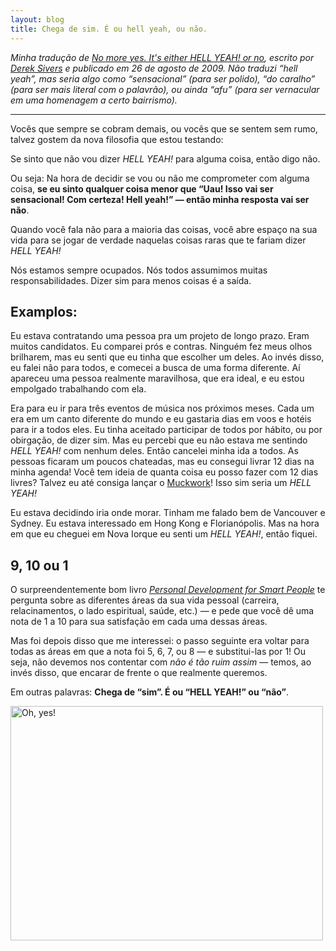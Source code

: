 ```yaml
---
layout: blog
title: Chega de sim. É ou hell yeah, ou não.
---
```


_Minha tradução de [No more yes. It's either HELL YEAH! or no](https://sivers.org/hellyeah), escrito por [Derek Sivers](https://sivers.org) e publicado em 26 de agosto de 2009. Não traduzi “hell yeah”, mas seria algo como “sensacional” (para ser polido), “do caralho” (para ser mais literal com o palavrão), ou ainda “afu” (para ser vernacular em uma homenagem a certo bairrismo)._

* * *

Vocês que sempre se cobram demais, ou vocês que se sentem sem rumo, talvez gostem da nova filosofia que estou testando:

Se sinto que não vou dizer _HELL YEAH!_ para alguma coisa, então digo não.

Ou seja: Na hora de decidir se vou ou não me comprometer com alguma coisa, **se eu sinto qualquer coisa menor que “Uau! Isso vai ser sensacional! Com certeza! Hell yeah!” — então minha resposta vai ser não**.

Quando você fala não para a maioria das coisas, você abre espaço na sua vida para se jogar de verdade naquelas coisas raras que te fariam dizer _HELL YEAH!_

Nós estamos sempre ocupados. Nós todos assumimos muitas responsabilidades. Dizer sim para menos coisas é a saída.

## Examplos:

Eu estava contratando uma pessoa pra um projeto de longo prazo. Eram muitos candidatos. Eu comparei prós e contras. Ninguém fez meus olhos brilharem, mas eu senti que eu tinha que escolher um deles. Ao invés disso, eu falei não para todos, e comecei a busca de uma forma diferente. Aí apareceu uma pessoa realmente maravilhosa, que era ideal, e eu estou empolgado trabalhando com ela.

Era para eu ir para três eventos de música nos próximos meses. Cada um era em um canto diferente do mundo e eu gastaria dias em voos e hotéis para ir a todos eles. Eu tinha aceitado participar de todos por hábito, ou por obirgação, de dizer sim. Mas eu percebi que eu não estava me sentindo _HELL YEAH!_ com nenhum deles. Então cancelei minha ida a todos. As pessoas ficaram um poucos chateadas, mas eu consegui livrar 12 dias na minha agenda! Você tem ideia de quanta coisa eu posso fazer com 12 dias livres? Talvez eu até consiga lançar o [Muckwork](http://muckwork.com/)! Isso sim seria um _HELL YEAH!_

Eu estava decidindo iria onde morar. Tinham me falado bem de Vancouver e Sydney. Eu estava interessado em Hong Kong e Florianópolis. Mas na hora em que eu cheguei em Nova Iorque eu senti um _HELL YEAH!_, então fiquei.

## 9, 10 ou 1

O surpreendentemente bom livro [_Personal Development for Smart People_](https://sivers.org/book/PersonalDevelopmentForSmartPeople) te pergunta sobre as diferentes áreas da sua vida pessoal (carreira, relacinamentos, o lado espiritual, saúde, etc.) — e pede que você dê uma nota de 1 a 10 para sua satisfação em cada uma dessas áreas.

Mas foi depois disso que me interessei: o passo seguinte era voltar para todas as áreas em que a nota foi 5, 6, 7, ou 8 — e substitui-las por 1! Ou seja, não devemos nos contentar com _não é tão ruim assim_ — temos, ao invés disso, que encarar de frente o que realmente queremos.

Em outras palavras: **Chega de “sim”. É ou “HELL YEAH!” ou “não”**.

<p class="center"><a data-flickr-embed="true"  href="https://www.flickr.com/photos/lilivc/643831993/" title="Oh, yes!"><img src="https://farm2.staticflickr.com/1391/643831993_79c3454511.jpg" width="500" height="375" alt="Oh, yes!"></a><script async src="//embedr.flickr.com/assets/client-code.js" charset="utf-8"></script></p>
